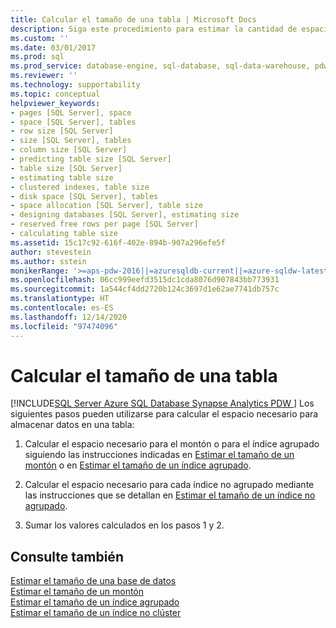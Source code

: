 ```yaml
---
title: Calcular el tamaño de una tabla | Microsoft Docs
description: Siga este procedimiento para estimar la cantidad de espacio necesario para almacenar datos en una tabla en SQL Server.
ms.custom: ''
ms.date: 03/01/2017
ms.prod: sql
ms.prod_service: database-engine, sql-database, sql-data-warehouse, pdw
ms.reviewer: ''
ms.technology: supportability
ms.topic: conceptual
helpviewer_keywords:
- pages [SQL Server], space
- space [SQL Server], tables
- row size [SQL Server]
- size [SQL Server], tables
- column size [SQL Server]
- predicting table size [SQL Server]
- table size [SQL Server]
- estimating table size
- clustered indexes, table size
- disk space [SQL Server], tables
- space allocation [SQL Server], table size
- designing databases [SQL Server], estimating size
- reserved free rows per page [SQL Server]
- calculating table size
ms.assetid: 15c17c92-616f-402e-894b-907a296efe5f
author: stevestein
ms.author: sstein
monikerRange: '>=aps-pdw-2016||=azuresqldb-current||=azure-sqldw-latest||>=sql-server-2016||>=sql-server-linux-2017||=azuresqldb-mi-current'
ms.openlocfilehash: 06cc999eefd3515dc1cda8076d907843bb773931
ms.sourcegitcommit: 1a544cf4dd2720b124c3697d1e62ae7741db757c
ms.translationtype: HT
ms.contentlocale: es-ES
ms.lasthandoff: 12/14/2020
ms.locfileid: "97474096"
---
```

# <a name="estimate-the-size-of-a-table"></a>Calcular el tamaño de una tabla
[!INCLUDE[SQL Server Azure SQL Database Synapse Analytics PDW ](../../includes/applies-to-version/sql-asdb-asdbmi-asa-pdw.md)]
  Los siguientes pasos pueden utilizarse para calcular el espacio necesario para almacenar datos en una tabla:  
  
1.  Calcular el espacio necesario para el montón o para el índice agrupado siguiendo las instrucciones indicadas en [Estimar el tamaño de un montón](../../relational-databases/databases/estimate-the-size-of-a-heap.md) o en [Estimar el tamaño de un índice agrupado](../../relational-databases/databases/estimate-the-size-of-a-clustered-index.md).  
  
2.  Calcular el espacio necesario para cada índice no agrupado mediante las instrucciones que se detallan en [Estimar el tamaño de un índice no agrupado](../../relational-databases/databases/estimate-the-size-of-a-nonclustered-index.md).  
  
3.  Sumar los valores calculados en los pasos 1 y 2.  

## <a name="see-also"></a>Consulte también  
 [Estimar el tamaño de una base de datos](../../relational-databases/databases/estimate-the-size-of-a-database.md)   
 [Estimar el tamaño de un montón](../../relational-databases/databases/estimate-the-size-of-a-heap.md)   
 [Estimar el tamaño de un índice agrupado](../../relational-databases/databases/estimate-the-size-of-a-clustered-index.md)   
 [Estimar el tamaño de un índice no clúster](../../relational-databases/databases/estimate-the-size-of-a-nonclustered-index.md)  
  
  
